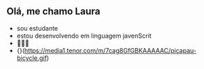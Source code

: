 ## Olá, me chamo Laura ##
- sou estudante
- estou desenvolvendo em linguagem javenScrit
- 🥇👑💸
- {}(https://media1.tenor.com/m/7cag8GfGBKAAAAAC/picapau-bicycle.gif)
